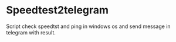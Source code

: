 # Speedtest2telegram
Script check speedtst and ping in windows os and send message in telegram with result.
